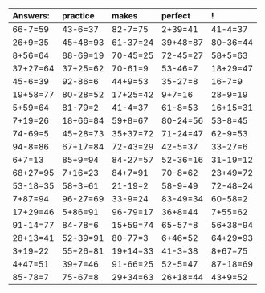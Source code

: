 | Answers: | practice | makes | perfect | ! |
| :--- | :--- | :--- | :--- | :--- |
| 66-7=59 | 43-6=37 | 82-7=75 | 2+39=41 | 41-4=37 | 
| 26+9=35 | 45+48=93 | 61-37=24 | 39+48=87 | 80-36=44 | 
| 8+56=64 | 88-69=19 | 70-45=25 | 72-45=27 | 58+5=63 | 
| 37+27=64 | 37+25=62 | 70-61=9 | 53-46=7 | 18+29=47 | 
| 45-6=39 | 92-86=6 | 44+9=53 | 35-27=8 | 16-7=9 | 
| 19+58=77 | 80-28=52 | 17+25=42 | 9+7=16 | 28-9=19 | 
| 5+59=64 | 81-79=2 | 41-4=37 | 61-8=53 | 16+15=31 | 
| 7+19=26 | 18+66=84 | 59+8=67 | 80-24=56 | 53-8=45 | 
| 74-69=5 | 45+28=73 | 35+37=72 | 71-24=47 | 62-9=53 | 
| 94-8=86 | 67+17=84 | 72-43=29 | 42-5=37 | 33-27=6 | 
| 6+7=13 | 85+9=94 | 84-27=57 | 52-36=16 | 31-19=12 | 
| 68+27=95 | 7+16=23 | 84+7=91 | 70-8=62 | 23+49=72 | 
| 53-18=35 | 58+3=61 | 21-19=2 | 58-9=49 | 72-48=24 | 
| 7+87=94 | 96-27=69 | 33-9=24 | 83-49=34 | 60-58=2 | 
| 17+29=46 | 5+86=91 | 96-79=17 | 36+8=44 | 7+55=62 | 
| 91-14=77 | 84-78=6 | 15+59=74 | 65-57=8 | 56+38=94 | 
| 28+13=41 | 52+39=91 | 80-77=3 | 6+46=52 | 64+29=93 | 
| 3+19=22 | 55+26=81 | 19+14=33 | 41-3=38 | 8+67=75 | 
| 4+47=51 | 39+7=46 | 91-66=25 | 52-5=47 | 87-18=69 | 
| 85-78=7 | 75-67=8 | 29+34=63 | 26+18=44 | 43+9=52 | 
